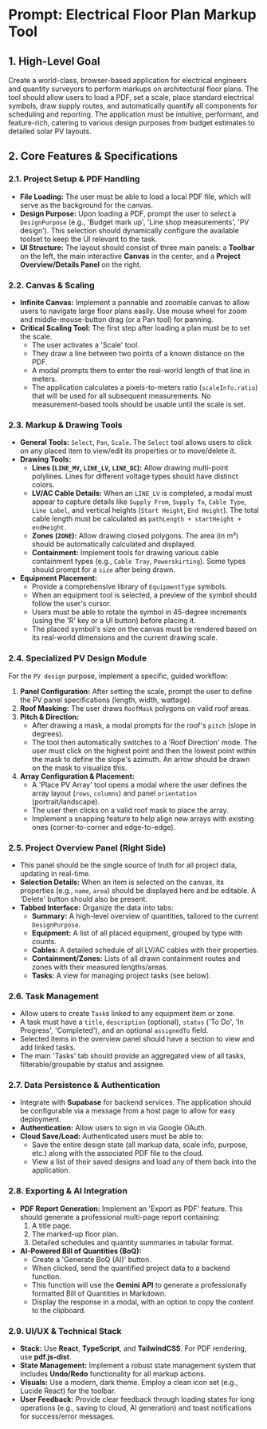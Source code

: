 # Prompt: Electrical Floor Plan Markup Tool

## 1. High-Level Goal

Create a world-class, browser-based application for electrical engineers and quantity surveyors to perform markups on architectural floor plans. The tool should allow users to load a PDF, set a scale, place standard electrical symbols, draw supply routes, and automatically quantify all components for scheduling and reporting. The application must be intuitive, performant, and feature-rich, catering to various design purposes from budget estimates to detailed solar PV layouts.

## 2. Core Features & Specifications

### 2.1. Project Setup & PDF Handling

-   **File Loading:** The user must be able to load a local PDF file, which will serve as the background for the canvas.
-   **Design Purpose:** Upon loading a PDF, prompt the user to select a `DesignPurpose` (e.g., 'Budget mark up', 'Line shop measurements', 'PV design'). This selection should dynamically configure the available toolset to keep the UI relevant to the task.
-   **UI Structure:** The layout should consist of three main panels: a **Toolbar** on the left, the main interactive **Canvas** in the center, and a **Project Overview/Details Panel** on the right.

### 2.2. Canvas & Scaling

-   **Infinite Canvas:** Implement a pannable and zoomable canvas to allow users to navigate large floor plans easily. Use mouse wheel for zoom and middle-mouse-button drag (or a Pan tool) for panning.
-   **Critical Scaling Tool:** The first step after loading a plan must be to set the scale.
    -   The user activates a 'Scale' tool.
    -   They draw a line between two points of a known distance on the PDF.
    -   A modal prompts them to enter the real-world length of that line in meters.
    -   The application calculates a pixels-to-meters ratio (`scaleInfo.ratio`) that will be used for all subsequent measurements. No measurement-based tools should be usable until the scale is set.

### 2.3. Markup & Drawing Tools

-   **General Tools:** `Select`, `Pan`, `Scale`. The `Select` tool allows users to click on any placed item to view/edit its properties or to move/delete it.
-   **Drawing Tools:**
    -   **Lines (`LINE_MV`, `LINE_LV`, `LINE_DC`):** Allow drawing multi-point polylines. Lines for different voltage types should have distinct colors.
    -   **LV/AC Cable Details:** When an `LINE_LV` is completed, a modal must appear to capture details like `Supply From`, `Supply To`, `Cable Type`, `Line Label`, and vertical heights (`Start Height`, `End Height`). The total cable length must be calculated as `pathLength + startHeight + endHeight`.
    -   **Zones (`ZONE`):** Allow drawing closed polygons. The area (in m²) should be automatically calculated and displayed.
    -   **Containment:** Implement tools for drawing various cable containment types (e.g., `Cable Tray`, `Powerskirting`). Some types should prompt for a `size` after being drawn.
-   **Equipment Placement:**
    -   Provide a comprehensive library of `EquipmentType` symbols.
    -   When an equipment tool is selected, a preview of the symbol should follow the user's cursor.
    -   Users must be able to rotate the symbol in 45-degree increments (using the 'R' key or a UI button) before placing it.
    -   The placed symbol's size on the canvas must be rendered based on its real-world dimensions and the current drawing scale.

### 2.4. Specialized PV Design Module

For the `PV design` purpose, implement a specific, guided workflow:
1.  **Panel Configuration:** After setting the scale, prompt the user to define the PV panel specifications (length, width, wattage).
2.  **Roof Masking:** The user draws `RoofMask` polygons on valid roof areas.
3.  **Pitch & Direction:**
    -   After drawing a mask, a modal prompts for the roof's `pitch` (slope in degrees).
    -   The tool then automatically switches to a 'Roof Direction' mode. The user must click on the highest point and then the lowest point within the mask to define the slope's azimuth. An arrow should be drawn on the mask to visualize this.
4.  **Array Configuration & Placement:**
    -   A 'Place PV Array' tool opens a modal where the user defines the array layout (`rows`, `columns`) and panel `orientation` (portrait/landscape).
    -   The user then clicks on a valid roof mask to place the array.
    -   Implement a snapping feature to help align new arrays with existing ones (corner-to-corner and edge-to-edge).

### 2.5. Project Overview Panel (Right Side)

-   This panel should be the single source of truth for all project data, updating in real-time.
-   **Selection Details:** When an item is selected on the canvas, its properties (e.g., `name`, `area`) should be displayed here and be editable. A 'Delete' button should also be present.
-   **Tabbed Interface:** Organize the data into tabs:
    -   **Summary:** A high-level overview of quantities, tailored to the current `DesignPurpose`.
    -   **Equipment:** A list of all placed equipment, grouped by type with counts.
    -   **Cables:** A detailed schedule of all LV/AC cables with their properties.
    -   **Containment/Zones:** Lists of all drawn containment routes and zones with their measured lengths/areas.
    -   **Tasks:** A view for managing project tasks (see below).

### 2.6. Task Management

-   Allow users to create `Task`s linked to any equipment item or zone.
-   A task must have a `title`, `description` (optional), `status` ('To Do', 'In Progress', 'Completed'), and an optional `assignedTo` field.
-   Selected items in the overview panel should have a section to view and add linked tasks.
-   The main 'Tasks' tab should provide an aggregated view of all tasks, filterable/groupable by status and assignee.

### 2.7. Data Persistence & Authentication

-   Integrate with **Supabase** for backend services. The application should be configurable via a message from a host page to allow for easy deployment.
-   **Authentication:** Allow users to sign in via Google OAuth.
-   **Cloud Save/Load:** Authenticated users must be able to:
    -   Save the entire design state (all markup data, scale info, purpose, etc.) along with the associated PDF file to the cloud.
    -   View a list of their saved designs and load any of them back into the application.

### 2.8. Exporting & AI Integration

-   **PDF Report Generation:** Implement an 'Export as PDF' feature. This should generate a professional multi-page report containing:
    1.  A title page.
    2.  The marked-up floor plan.
    3.  Detailed schedules and quantity summaries in tabular format.
-   **AI-Powered Bill of Quantities (BoQ):**
    -   Create a 'Generate BoQ (AI)' button.
    -   When clicked, send the quantified project data to a backend function.
    -   This function will use the **Gemini API** to generate a professionally formatted Bill of Quantities in Markdown.
    -   Display the response in a modal, with an option to copy the content to the clipboard.

### 2.9. UI/UX & Technical Stack

-   **Stack:** Use **React**, **TypeScript**, and **TailwindCSS**. For PDF rendering, use **pdf.js-dist**.
-   **State Management:** Implement a robust state management system that includes **Undo/Redo** functionality for all markup actions.
-   **Visuals:** Use a modern, dark theme. Employ a clean icon set (e.g., Lucide React) for the toolbar.
-   **User Feedback:** Provide clear feedback through loading states for long operations (e.g., saving to cloud, AI generation) and toast notifications for success/error messages.
